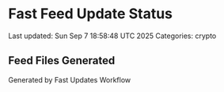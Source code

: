 # Fast Feed Update Status
Last updated: Sun Sep  7 18:58:48 UTC 2025
Categories: crypto

## Feed Files Generated

Generated by Fast Updates Workflow
